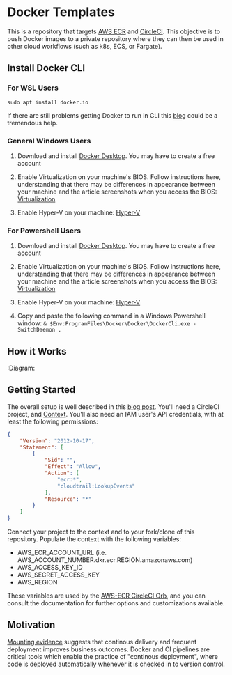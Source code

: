 # Docker Templates

This is a repository that targets [AWS ECR](https://docs.aws.amazon.com/AmazonECR/latest/userguide/getting-started-cli.html) and [CircleCI](https://circleci.com/). This objective is to push Docker images to a private repository where they can then be used in other cloud workflows (such as k8s, ECS, or Fargate).

## Install Docker CLI

### For WSL Users

`sudo apt install docker.io`

If there are still problems getting Docker to run in CLI this [blog](https://medium.com/@sebagomez/installing-the-docker-client-on-ubuntus-windows-subsystem-for-linux-612b392a44c4) could be a tremendous help.

### General Windows Users

1. Download and install [Docker Desktop](https://hub.docker.com/editions/community/docker-ce-desktop-windows). You may have to create a free account

2. Enable Virtualization on your machine's BIOS. Follow instructions here, understanding that there may be differences in appearance between your machine and the article screenshots when you access the BIOS: [Virtualization](https://support.bluestacks.com/hc/en-us/articles/115003174386-How-can-I-enable-virtualization-VT-on-my-PC-)
3. Enable Hyper-V on your machine: [Hyper-V](https://docs.microsoft.com/en-us/virtualization/hyper-v-on-windows/quick-start/enable-hyper-v)

### For Powershell Users

1. Download and install [Docker Desktop](https://hub.docker.com/editions/community/docker-ce-desktop-windows). You may have to create a free account

2. Enable Virtualization on your machine's BIOS. Follow instructions here, understanding that there may be differences in appearance between your machine and the article screenshots when you access the BIOS: [Virtualization](https://support.bluestacks.com/hc/en-us/articles/115003174386-How-can-I-enable-virtualization-VT-on-my-PC-)
3. Enable Hyper-V on your machine: [Hyper-V](https://docs.microsoft.com/en-us/virtualization/hyper-v-on-windows/quick-start/enable-hyper-v)
4. Copy and paste the following command in a Windows Powershell window: `& $Env:ProgramFiles\Docker\Docker\DockerCli.exe -SwitchDaemon .`

## How it Works

:Diagram:

## Getting Started

The overall setup is well described in this [blog post](https://circleci.com/blog/cd-for-pwa/). You'll need a CircleCI project, and [Context](https://circleci.com/docs/2.0/env-vars). You'll also need an IAM user's API credentials, with at least the following permissions:

```json
{
    "Version": "2012-10-17",
    "Statement": [
        {
            "Sid": "",
            "Effect": "Allow",
            "Action": [
                "ecr:*",
                "cloudtrail:LookupEvents"
            ],
            "Resource": "*"
        }
    ]
}
```

Connect your project to the context and to your fork/clone of this repository. Populate the context with the following variables:

- AWS_ECR_ACCOUNT_URL (i.e. AWS_ACCOUNT_NUMBER.dkr.ecr.REGION.amazonaws.com)
- AWS_ACCESS_KEY_ID
- AWS_SECRET_ACCESS_KEY
- AWS_REGION

These variables are used by the [AWS-ECR CircleCI Orb](https://circleci.com/orbs/registry/orb/circleci/aws-ecr), and you can consult the documentation for further options and customizations available.

## Motivation

[Mounting evidence](https://itrevolution.com/book/accelerate/) suggests that continous delivery and frequent deployment improves business outcomes. Docker and CI pipelines are critical tools which enable the practice of "continous deployment", where code is deployed automatically whenever it is checked in to version control.

